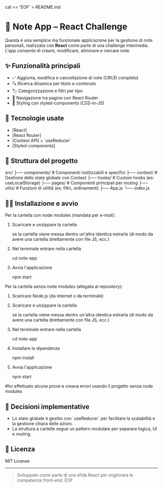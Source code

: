 cat << 'EOF' > README.md
# 📝 Note App – React Challenge

Questa è una semplice ma funzionale applicazione per la gestione di note personali, realizzata con **React** come parte di una challenge intermedia. L'app consente di creare, modificare, eliminare e cercare note.

## ✨ Funzionalità principali

- ✅ Aggiunta, modifica e cancellazione di note (CRUD completo)
- 🔍 Ricerca dinamica per titolo e contenuto
- 🏷️ Categorizzazione e filtri per tipo
- 🧭 Navigazione tra pagine con React Router
- 🎨 Styling con styled-components (CSS-in-JS)

## 🚀 Tecnologie usate

- [React]
- [React Router]
- [Context API] + \`useReducer\`
- [Styled-components]

## 📂 Struttura del progetto

src/
  ├── components/        # Componenti riutilizzabili e specifici
  ├── context/           # Gestione dello state globale con Context
  ├── hooks/             # Custom hooks (es: useLocalStorage)
  ├── pages/             # Componenti principali per routing
  ├── utils/             # Funzioni di utilità (es. filtri, ordinamenti)
  ├── App.js
  └── index.js

## 🧑‍💻 Installazione e avvio

Per la cartella con node modules (mandata per e-mail):

 1. Scaricare e unzippare la cartella

    se la cartella viene messa dentro un'altra identica estrarla (di modo da avere una cartella direttamente con file JS, ecc.)

 3. Nel terminale entrare nella cartella

    cd note-app 

 4. Avvia l'applicazione

    npm start

Per la cartella senza node modules (allegata al repository):

 1. Scaricare Node.js (da internet o da terminale)

 2. Scaricare e unzippare la cartella

    se la cartella viene messa dentro un'altra identica estrarla (di modo da avere una cartella direttamente con file JS, ecc.)

 4. Nel terminale entrare nella cartella

    cd note-app

 5. Installare le dipendenze

    npm install

 3. Avvia l'applicazione

    npm start

#ho effettuato alcune prove e creava errori usando il progetto senza node modules


## 📌 Decisioni implementative

- Lo stato globale è gestito con \`useReducer\` per facilitare la scalabilità e la gestione chiara delle azioni.
- La struttura a cartelle segue un pattern modulare per separare logica, UI e routing.

## 📄 Licenza

MIT License

---

> Sviluppato come parte di una sfida React per migliorare le competenze front-end.
EOF
